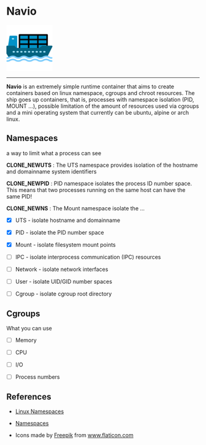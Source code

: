 # Navio

<img src="/cargueiro.png" alt="drawing" width="120"/>

----------------------------

**Navio** is an extremely simple runtime container that aims to create containers based on linux namespace, cgroups and chroot resources. The ship goes up containers, that is, processes with namespace isolation (PID, MOUNT ...), possible limitation of the amount of resources used via cgroups and a mini operating system that currently can be ubuntu, alpine or arch linux.



## Namespaces

a way to limit what a process can see

**CLONE_NEWUTS** : The UTS namespace provides isolation of the hostname and domainname system identifiers

**CLONE_NEWPID** : PID namespace isolates the process ID number space. This means that two processes running on the same host can have the same PID!

**CLONE_NEWNS** : The Mount namespace isolate the ...


- [x] UTS - isolate hostname and domainname

- [x] PID - isolate the PID number space

- [x] Mount - isolate filesystem mount points

- [ ] IPC - isolate interprocess communication (IPC) resources

- [ ] Network - isolate network interfaces

- [ ] User - isolate UID/GID number spaces

- [ ] Cgroup - isolate cgroup root directory


## Cgroups

What you can use

- [ ] Memory

- [ ] CPU

- [ ] I/O

- [ ] Process numbers



## References

  - [Linux Namespaces](https://medium.com/@teddyking/namespaces-in-go-basics-e3f0fc1ff69a)
  
  - [Namespaces](https://escotilhalivre.wordpress.com/2015/08/12/namespaces/)
  
  - <div>Icons made by <a href="https://www.flaticon.com/br/autores/freepik" title="Freepik">Freepik</a> from <a href="https://www.flaticon.com/br/" title="Flaticon">www.flaticon.com</a></div>
